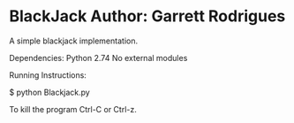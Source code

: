 BlackJack
Author: Garrett Rodrigues
=============

A simple blackjack implementation.

Dependencies:
    Python 2.74
    No external modules

Running Instructions:

$ python Blackjack.py

To kill the program Ctrl-C or Ctrl-z.


